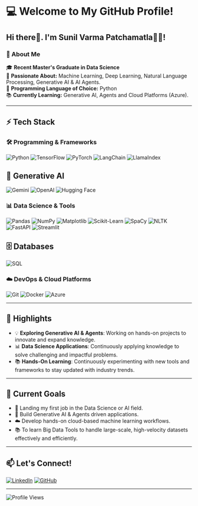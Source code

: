 # 💻 Welcome to My GitHub Profile!

## Hi there👋. I'm Sunil Varma Patchamatla🧑‍💻!

### 🌟 About Me

🎓 **Recent Master's Graduate in Data Science**  
🚀 **Passionate About:** Machine Learning, Deep Learning, Natural Language Processing, Generative AI & AI Agents.  
🐍 **Programming Language of Choice:** Python  
📚 **Currently Learning:** Generative AI, Agents and Cloud Platforms (Azure).

---

## ⚡ Tech Stack

### 🛠️ Programming & Frameworks
![Python](https://img.shields.io/badge/Python-3776AB?style=for-the-badge&logo=python&logoColor=white)
![TensorFlow](https://img.shields.io/badge/TensorFlow-FF6F00?style=for-the-badge&logo=tensorflow&logoColor=white)
![PyTorch](https://img.shields.io/badge/PyTorch-EE4C2C?style=for-the-badge&logo=pytorch&logoColor=white)
![LangChain](https://img.shields.io/badge/LangChain-4254f5?style=for-the-badge&logoColor=white)
![LlamaIndex](https://img.shields.io/badge/LlamaIndex-4254f5?style=for-the-badge&logoColor=white)

## 🤖 Generative AI
![Gemini](https://img.shields.io/badge/Gemini-FF6F61?style=for-the-badge&logoColor=white)
![OpenAI](https://img.shields.io/badge/OpenAI-412991?style=for-the-badge&logo=openai&logoColor=white)
![Hugging Face](https://img.shields.io/badge/Hugging%20Face-FFAE1A?style=for-the-badge&logo=huggingface&logoColor=white)

### 📊 Data Science & Tools
![Pandas](https://img.shields.io/badge/Pandas-150458?style=for-the-badge&logo=pandas&logoColor=white)
![NumPy](https://img.shields.io/badge/NumPy-013243?style=for-the-badge&logo=numpy&logoColor=white)
![Matplotlib](https://img.shields.io/badge/Matplotlib-ffffff?style=for-the-badge&logo=plotly&logoColor=blue)
![Scikit-Learn](https://img.shields.io/badge/Scikit--Learn-F7931E?style=for-the-badge&logo=scikit-learn&logoColor=white)
![SpaCy](https://img.shields.io/badge/SpaCy-09A3D5?style=for-the-badge&logoColor=white)
![NLTK](https://img.shields.io/badge/NLTK-4B8BBE?style=for-the-badge&logoColor=white)
![FastAPI](https://img.shields.io/badge/FastAPI-009688?style=for-the-badge&logo=fastapi&logoColor=white)
![Streamlit](https://img.shields.io/badge/Streamlit-FF4B4B?style=for-the-badge&logo=streamlit&logoColor=white)

## 🗄️ Databases
![SQL](https://img.shields.io/badge/SQL-003B57?style=for-the-badge&logo=mysql&logoColor=white)

### ☁️ DevOps & Cloud Platforms
![Git](https://img.shields.io/badge/Git-F05032?style=for-the-badge&logo=git&logoColor=white)
![Docker](https://img.shields.io/badge/Docker-2496ED?style=for-the-badge&logo=docker&logoColor=white)
![Azure](https://img.shields.io/badge/Azure-0078D4?style=for-the-badge&logo=microsoft-azure&logoColor=white)

---

## 🌈 Highlights

- 💡 **Exploring Generative AI & Agents**: Working on hands-on projects to innovate and expand knowledge.
- 📊 **Data Science Applications**: Continuously applying knowledge to solve challenging and impactful problems.
- 📚 **Hands-On Learning**: Continuously experimenting with new tools and frameworks to stay updated with industry trends.

---

## 🚀 Current Goals

- 🎯 Landing my first job in the Data Science or AI field.
- 🔧 Build Generative AI & Agents driven applications.
- ☁️ Develop hands-on cloud-based machine learning workflows.
- 📚 To learn Big Data Tools to handle large-scale, high-velocity datasets effectively and efficiently.

---

## 📫 Let's Connect!

[![LinkedIn](https://img.shields.io/badge/LinkedIn-0077B5?style=for-the-badge&logo=linkedin&logoColor=white)](https://linkedin.com/in/psunilvarma/)
[![GitHub](https://img.shields.io/badge/GitHub-100000?style=for-the-badge&logo=github&logoColor=white)](https://github.com/SunilVarma24)

---

![Profile Views](https://komarev.com/ghpvc/?username=SunilVarma24&color=blue&style=flat-square)
